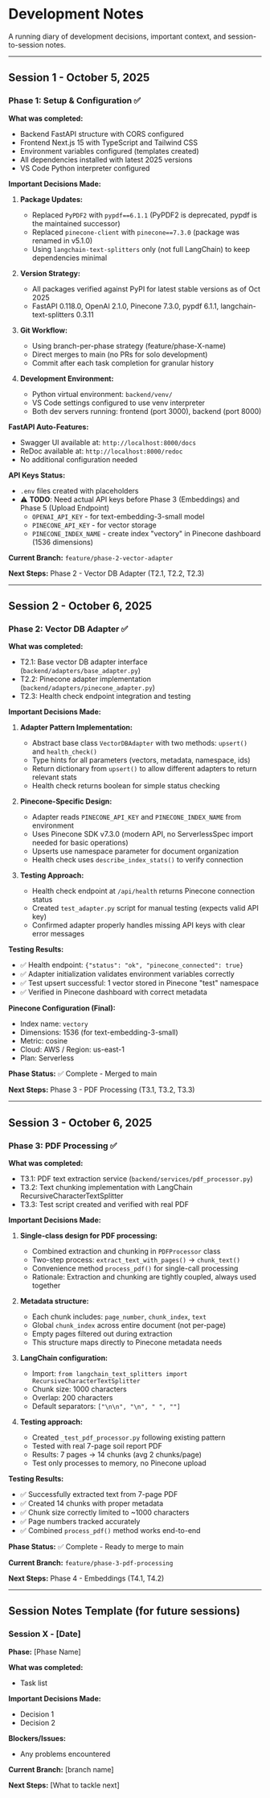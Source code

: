 # Development Notes

A running diary of development decisions, important context, and session-to-session notes.

---

## Session 1 - October 5, 2025

### Phase 1: Setup & Configuration ✅

**What was completed:**
- Backend FastAPI structure with CORS configured
- Frontend Next.js 15 with TypeScript and Tailwind CSS
- Environment variables configured (templates created)
- All dependencies installed with latest 2025 versions
- VS Code Python interpreter configured

**Important Decisions Made:**

1. **Package Updates:**
   - Replaced `PyPDF2` with `pypdf==6.1.1` (PyPDF2 is deprecated, pypdf is the maintained successor)
   - Replaced `pinecone-client` with `pinecone==7.3.0` (package was renamed in v5.1.0)
   - Using `langchain-text-splitters` only (not full LangChain) to keep dependencies minimal

2. **Version Strategy:**
   - All packages verified against PyPI for latest stable versions as of Oct 2025
   - FastAPI 0.118.0, OpenAI 2.1.0, Pinecone 7.3.0, pypdf 6.1.1, langchain-text-splitters 0.3.11

3. **Git Workflow:**
   - Using branch-per-phase strategy (feature/phase-X-name)
   - Direct merges to main (no PRs for solo development)
   - Commit after each task completion for granular history

4. **Development Environment:**
   - Python virtual environment: `backend/venv/`
   - VS Code settings configured to use venv interpreter
   - Both dev servers running: frontend (port 3000), backend (port 8000)

**FastAPI Auto-Features:**
- Swagger UI available at: `http://localhost:8000/docs`
- ReDoc available at: `http://localhost:8000/redoc`
- No additional configuration needed

**API Keys Status:**
- `.env` files created with placeholders
- ⚠️ **TODO**: Need actual API keys before Phase 3 (Embeddings) and Phase 5 (Upload Endpoint)
  - `OPENAI_API_KEY` - for text-embedding-3-small model
  - `PINECONE_API_KEY` - for vector storage
  - `PINECONE_INDEX_NAME` - create index "vectory" in Pinecone dashboard (1536 dimensions)

**Current Branch:** `feature/phase-2-vector-adapter`

**Next Steps:** Phase 2 - Vector DB Adapter (T2.1, T2.2, T2.3)

---

## Session 2 - October 6, 2025

### Phase 2: Vector DB Adapter ✅

**What was completed:**
- T2.1: Base vector DB adapter interface (`backend/adapters/base_adapter.py`)
- T2.2: Pinecone adapter implementation (`backend/adapters/pinecone_adapter.py`)
- T2.3: Health check endpoint integration and testing

**Important Decisions Made:**

1. **Adapter Pattern Implementation:**
   - Abstract base class `VectorDBAdapter` with two methods: `upsert()` and `health_check()`
   - Type hints for all parameters (vectors, metadata, namespace, ids)
   - Return dictionary from `upsert()` to allow different adapters to return relevant stats
   - Health check returns boolean for simple status checking

2. **Pinecone-Specific Design:**
   - Adapter reads `PINECONE_API_KEY` and `PINECONE_INDEX_NAME` from environment
   - Uses Pinecone SDK v7.3.0 (modern API, no ServerlessSpec import needed for basic operations)
   - Upserts use namespace parameter for document organization
   - Health check uses `describe_index_stats()` to verify connection

3. **Testing Approach:**
   - Health check endpoint at `/api/health` returns Pinecone connection status
   - Created `test_adapter.py` script for manual testing (expects valid API key)
   - Confirmed adapter properly handles missing API keys with clear error messages

**Testing Results:**
- ✅ Health endpoint: `{"status": "ok", "pinecone_connected": true}`
- ✅ Adapter initialization validates environment variables correctly
- ✅ Test upsert successful: 1 vector stored in Pinecone "test" namespace
- ✅ Verified in Pinecone dashboard with correct metadata

**Pinecone Configuration (Final):**
- Index name: `vectory`
- Dimensions: 1536 (for text-embedding-3-small)
- Metric: cosine
- Cloud: AWS / Region: us-east-1
- Plan: Serverless

**Phase Status:** ✅ Complete - Merged to main

**Next Steps:** Phase 3 - PDF Processing (T3.1, T3.2, T3.3)

---

## Session 3 - October 6, 2025

### Phase 3: PDF Processing ✅

**What was completed:**
- T3.1: PDF text extraction service (`backend/services/pdf_processor.py`)
- T3.2: Text chunking implementation with LangChain RecursiveCharacterTextSplitter
- T3.3: Test script created and verified with real PDF

**Important Decisions Made:**

1. **Single-class design for PDF processing:**
   - Combined extraction and chunking in `PDFProcessor` class
   - Two-step process: `extract_text_with_pages()` → `chunk_text()`
   - Convenience method `process_pdf()` for single-call processing
   - Rationale: Extraction and chunking are tightly coupled, always used together

2. **Metadata structure:**
   - Each chunk includes: `page_number`, `chunk_index`, `text`
   - Global `chunk_index` across entire document (not per-page)
   - Empty pages filtered out during extraction
   - This structure maps directly to Pinecone metadata needs

3. **LangChain configuration:**
   - Import: `from langchain_text_splitters import RecursiveCharacterTextSplitter`
   - Chunk size: 1000 characters
   - Overlap: 200 characters
   - Default separators: `["\n\n", "\n", " ", ""]`

4. **Testing approach:**
   - Created `_test_pdf_processor.py` following existing pattern
   - Tested with real 7-page soil report PDF
   - Results: 7 pages → 14 chunks (avg 2 chunks/page)
   - Test only processes to memory, no Pinecone upload

**Testing Results:**
- ✅ Successfully extracted text from 7-page PDF
- ✅ Created 14 chunks with proper metadata
- ✅ Chunk size correctly limited to ~1000 characters
- ✅ Page numbers tracked accurately
- ✅ Combined `process_pdf()` method works end-to-end

**Phase Status:** ✅ Complete - Ready to merge to main

**Current Branch:** `feature/phase-3-pdf-processing`

**Next Steps:** Phase 4 - Embeddings (T4.1, T4.2)

---

## Session Notes Template (for future sessions)

### Session X - [Date]

**Phase:** [Phase Name]

**What was completed:**
- Task list

**Important Decisions Made:**
- Decision 1
- Decision 2

**Blockers/Issues:**
- Any problems encountered

**Current Branch:** [branch name]

**Next Steps:** [What to tackle next]
